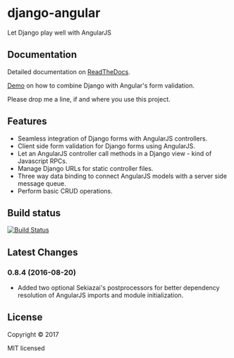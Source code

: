 # django-angular

Let Django play well with AngularJS


## Documentation

Detailed documentation on [ReadTheDocs](http://django-angular.readthedocs.org/en/latest/).

[Demo](http://django-angular.awesto.com/form_validation/) on how to combine Django with Angular's form validation.

Please drop me a line, if and where you use this project.


## Features

* Seamless integration of Django forms with AngularJS controllers.
* Client side form validation for Django forms using AngularJS.
* Let an AngularJS controller call methods in a Django view - kind of Javascript RPCs.
* Manage Django URLs for static controller files.
* Three way data binding to connect AngularJS models with a server side message queue.
* Perform basic CRUD operations.


## Build status

[![Build Status](https://travis-ci.org/jrief/django-angular.svg?branch=master)](https://travis-ci.org/jrief/django-angular)


## Latest Changes

### 0.8.4 (2016-08-20)

* Added two optional Sekiazai's postprocessors for better dependency resolution of AngularJS
  imports and module initialization.


## License

Copyright &copy; 2017

MIT licensed
